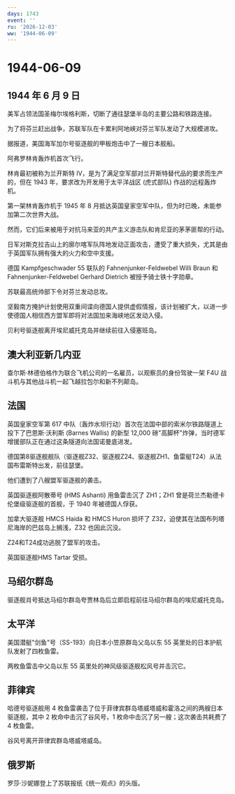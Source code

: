 ```yaml
---
days: 1743
event: ''
ru: '2026-12-03'
ww: '1944-06-09'
---
```


# 1944-06-09

## 1944 年 6 月 9 日

美军占领法国圣梅尔埃格利斯，切断了通往瑟堡半岛的主要公路和铁路连接。

为了将芬兰赶出战争，苏联军队在卡累利阿地峡对芬兰军队发动了大规模进攻。

据报道，美国海军加尔号驱逐舰的甲板炮击中了一艘日本舰船。

阿弗罗林肯轰炸机首次飞行。

林肯最初被称为兰开斯特
IV，是为了满足空军部对兰开斯特替代品的要求而生产的，但在 1943
年，要求改为开发用于太平洋战区 (虎式部队) 作战的远程轰炸机。

第一架林肯轰炸机于 1945 年 8
月抵达英国皇家空军中队，但为时已晚，未能参加第二次世界大战。

然而，它们后来被用于对抗马来亚的共产主义游击队和肯尼亚的茅茅匪帮的行动。

日军对斯克拉吉山上的廓尔喀军队阵地发动正面攻击，遭受了重大损失，尤其是由于英国军队拥有强大的火力和空中支援。

德国 Kampfgeschwader 55 联队的 Fahnenjunker-Feldwebel Willi Braun 和
Fahnenjunker-Feldwebel Gerhard Dietrich 被授予骑士铁十字勋章。

苏联最高统帅部下令对芬兰发动总攻。

坚毅南方掩护计划使用双重间谍向德国人提供虚假情报，该计划被扩大，以进一步使德国人相信西方盟军即将对法国加来海峡地区发动入侵。

贝利号驱逐舰离开埃尼威托克岛并继续前往入侵塞班岛。

## 澳大利亚新几内亚

查尔斯·林德伯格作为联合飞机公司的一名雇员，以观察员的身份驾驶一架 F4U
战斗机与其他战斗机一起飞越拉包尔和新不列颠岛。

## 法国

英国皇家空军第 617
中队（轰炸水坝行动）首次在法国中部的索米尔铁路隧道上投下了巴恩斯·沃利斯
(Barnes Wallis) 的新型 12,000
磅"高脚杯"炸弹，当时德军增援部队正在通过这条隧道向法国诺曼底进发。

德国第8驱逐舰舰队（驱逐舰Z32、驱逐舰Z24、驱逐舰ZH1、鱼雷艇T24）从法国布雷斯特出发，前往瑟堡。

他们遭到了八艘盟军驱逐舰的袭击。

英国驱逐舰阿散蒂号 (HMS Ashanti) 用鱼雷击沉了 ZH1；ZH1
曾是荷兰杰勒德卡伦堡级驱逐舰的首舰，于 1940 年被德国人俘获。

加拿大驱逐舰 HMCS Haida 和 HMCS Huron 损坏了
Z32，迫使其在法国布列塔尼海岸的巴兹岛上搁浅，Z32 也因此沉没。

Z24和T24成功逃脱了盟军的攻击。

英国驱逐舰HMS Tartar 受损。

## 马绍尔群岛

驱逐舰肖号抵达马绍尔群岛夸贾林岛后立即启程前往马绍尔群岛的埃尼威托克岛。

## 太平洋

美国潜艇"剑鱼"号（SS-193）向日本小笠原群岛父岛以东 55
英里处的日本护航队发射了四枚鱼雷。

两枚鱼雷击中父岛以东 55 英里处的神风级驱逐舰松风号并击沉它。

## 菲律宾

哈德号驱逐舰用 4
枚鱼雷袭击了位于菲律宾群岛塔威塔威和霍洛之间的两艘日本驱逐舰，其中 2
枚命中击沉了谷风号，1 枚命中击沉了另一艘；这次袭击共耗费了 4 枚鱼雷。

谷风号离开菲律宾群岛塔威塔威岛。

## 俄罗斯

罗莎·沙妮娜登上了苏联报纸《统一观点》的头版。